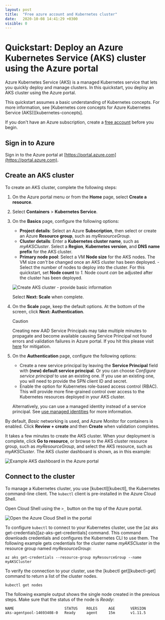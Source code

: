 ```yaml
---
layout: post
title:  "Free azure account and Kubernetes cluster"
date:   2020-10-08 14:41:29 +0300
visible: 0
---
```


<header style="margin-left: -140px; margin-top: -188px; position: absolute;">
   <a href="http://jekyllrb.com">
   <img src="/xamk-challenges/media/metatavu-logo.png" style="max-width: 100px;"
      alt="Jekyll logo" />
   </a>
</header>

# Quickstart: Deploy an Azure Kubernetes Service (AKS) cluster using the Azure portal

Azure Kubernetes Service (AKS) is a managed Kubernetes service that lets you quickly deploy and manage clusters. In this quickstart, you deploy an AKS cluster using the Azure portal.

This quickstart assumes a basic understanding of Kubernetes concepts. For more information, see [Kubernetes core concepts for Azure Kubernetes Service (AKS)][kubernetes-concepts].

If you don't have an Azure subscription, create a [free account](https://azure.microsoft.com/free/?WT.mc_id=A261C142F) before you begin.

## Sign in to Azure

Sign in to the Azure portal at [https://portal.azure.com](https://portal.azure.com).

## Create an AKS cluster

To create an AKS cluster, complete the following steps:

1. On the Azure portal menu or from the **Home** page, select **Create a resource**.

2. Select **Containers** >  **Kubernetes Service**.

3. On the **Basics** page, configure the following options:
    - **Project details**: Select an Azure **Subscription**, then select or create an Azure **Resource group**, such as *myResourceGroup*.
    - **Cluster details**: Enter a **Kubernetes cluster name**, such as *myAKSCluster*. Select a **Region**, **Kubernetes version**, and **DNS name prefix** for the AKS cluster.
    - **Primary node pool**: Select a VM **Node size** for the AKS nodes. The VM size *can't* be changed once an AKS cluster has been deployed. 
            - Select the number of nodes to deploy into the cluster. For this quickstart, set **Node count** to *1*. Node count *can* be adjusted after the cluster has been deployed.
    
    ![Create AKS cluster - provide basic information](/xamk-challenges/media/create-cluster-basics.png)

    Select **Next: Scale** when complete.

4. On the **Scale** page, keep the default options. At the bottom of the screen, click **Next: Authentication**.
    > [!CAUTION]
    > Creating new AAD Service Principals may take multiple minutes to propagate and become available causing Service Principal not found errors and validation failures in Azure portal. If you hit this please visit [here](troubleshooting.md#received-an-error-saying-my-service-principal-wasnt-found-or-is-invalid-when-i-try-to-create-a-new-cluster) for mitigation.

5. On the **Authentication** page, configure the following options:
    - Create a new service principal by leaving the **Service Principal** field with **(new) default service principal**. Or you can choose *Configure service principal* to use an existing one. If you use an existing one, you will need to provide the SPN client ID and secret.
    - Enable the option for Kubernetes role-based access control (RBAC). This will provide more fine-grained control over access to the Kubernetes resources deployed in your AKS cluster.

    Alternatively, you can use a managed identity instead of a service principal. See [use managed identities](use-managed-identity.md) for more information.

By default, *Basic* networking is used, and Azure Monitor for containers is enabled. Click **Review + create** and then **Create** when validation completes.

It takes a few minutes to create the AKS cluster. When your deployment is complete, click **Go to resource**, or  browse to the AKS cluster resource group, such as *myResourceGroup*, and select the AKS resource, such as *myAKSCluster*. The AKS cluster dashboard is shown, as in this example:

![Example AKS dashboard in the Azure portal](/xamk-challenges/media/aks-portal-dashboard.png)

## Connect to the cluster

To manage a Kubernetes cluster, you use [kubectl][kubectl], the Kubernetes command-line client. The `kubectl` client is pre-installed in the Azure Cloud Shell.

Open Cloud Shell using the `>_` button on the top of the Azure portal.

![Open the Azure Cloud Shell in the portal](/xamk-challenges/media/aks-cloud-shell.png)

To configure `kubectl` to connect to your Kubernetes cluster, use the [az aks get-credentials][az-aks-get-credentials] command. This command downloads credentials and configures the Kubernetes CLI to use them. The following example gets credentials for the cluster name *myAKSCluster* in the resource group named *myResourceGroup*:

```azurecli
az aks get-credentials --resource-group myResourceGroup --name myAKSCluster
```

To verify the connection to your cluster, use the [kubectl get][kubectl-get] command to return a list of the cluster nodes.

```console
kubectl get nodes
```

The following example output shows the single node created in the previous steps. Make sure that the status of the node is *Ready*:

```output
NAME                       STATUS    ROLES     AGE       VERSION
aks-agentpool-14693408-0   Ready     agent     15m       v1.11.5
```
